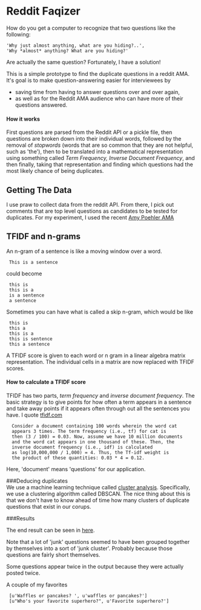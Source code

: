 # Reddit Faqizer

How do you get a computer to recognize that two questions like the following:

    'Why just almost anything, what are you hiding?..',
    'Why *almost* anything? What are you hiding?'
    
Are actually the same question? Fortunately, I have a solution!

This is a simple prototype to find the duplicate questions in a reddit AMA. It's goal is to make question-answering easier for interviewees by
 * saving time from having to answer questions over and over again,
 * as well as for the Reddit AMA audience who can have more of their questions answered.
 
#### How it works 

First questions are parsed from the Reddit API or a pickle file, then questions are broken down into their individual words, followed by the removal of *stopwords* (words that are so common that they are not helpful, such as 'the'), then to be translated into a mathematical representation using something called *Term Frequency, Inverse Document Frequency*, and then finally, taking that representation and finding which questions had the most likely chance of being duplicates.

## Getting The Data

I use praw to collect data from the reddit API. From there, I pick out comments that are top level questions as candidates to be tested for duplicates. For my experiment, I used the recent [Amy Poehler AMA](http://www.reddit.com/r/IAmA/comments/2kp7w0/im_amy_poehler_amaa/) 

## TFIDF and n-grams

An n-gram of a sentence is like a moving window over a word.

     This is a sentence
could become

     this is
     this is a
     is a sentence
     a sentence
     
Sometimes you can have what is called a skip n-gram, which would be like

     this is
     this a
     this is a
     this is sentence
     this a sentence

A TFIDF score is given to each word or n gram in a linear algebra matrix representation. The individual cells in a matrix are now replaced with TFIDF scores.

#### How to calculate a TFIDF score

TFIDF has two parts, *term frequency* and *inverse document frequency*. The basic strategy is to give points for how often a term appears in a sentence and take away points if it appears often through out all the sentences you have. I quote [tfidf.com](http://www.tfidf.com/)

      Consider a document containing 100 words wherein the word cat
	  appears 3 times. The term frequency (i.e., tf) for cat is
	  then (3 / 100) = 0.03. Now, assume we have 10 million documents
	  and the word cat appears in one thousand of these. Then, the
	  inverse document frequency (i.e., idf) is calculated
	  as log(10,000,000 / 1,000) = 4. Thus, the Tf-idf weight is
	  the product of these quantities: 0.03 * 4 = 0.12.

Here, 'document' means 'questions' for our application.

###Deducing duplicates      
We use a machine learning technique called [cluster analysis](http://en.wikipedia.org/wiki/Cluster_analysis). Specifically, we use a clustering algorithm called DBSCAN. The nice thing about this is that we don't have to know ahead of time how many clusters of duplicate questions that exist in our corups.

###Results

The end result can be seen in [here](sample.output).

Note that a lot of 'junk' questions seemed to have been grouped together by themselves into a sort of 'junk cluster'. Probably
because those questions are fairly short themselves.

Some questions appear twice in the output because they were actually posted twice.

A couple of my favorites

     [u'Waffles or pancakes? ', u'waffles or pancakes?']
	 [u"Who's your favorite superhero?", u'Favorite superhero?']


